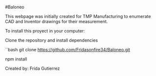 #Baloneo

This webpage was initially created for TMP Manufacturing to enumerate CAD and Inventor drawings for their measurement.

To install this proyect in your computer:

Clone the repository and install dependencies

``bash
git clone https://github.com/Fridasonfire34/Baloneo.git

npm install


Created by: Frida Gutierrez
